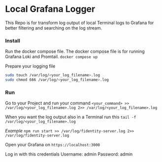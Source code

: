 # Local Grafana Logger

This Repo is for transform log output of local Terminal logs to Grafana for better filtering and searching on the log stream.

### Install

Run the docker compose file. The docker compose file is for running Grafana Loki and Promtail.
`docker compose up`

Prepare your logging file

```bash
sudo touch /var/log/<your_log_filename>.log
sudo chmod 666 /var/log/<your_log_filename>.log
```

### Run

Go to your Project and run your command
`<your_command> >> /var/log/<your_log_filename>.log 2>> /var/log/<your_log_filename>.log`

When you want the log output also in a Terminal run this
`tail -f /var/log/<your_log_filename>.log`

_Example_
`npm run start >> /var/log/fidentity-server.log 2>> /var/log/fidentity-server.log
`

Open your Grafana on `https://localhost:3000`

Log in with this credentials
Username: admin
Password: admin
